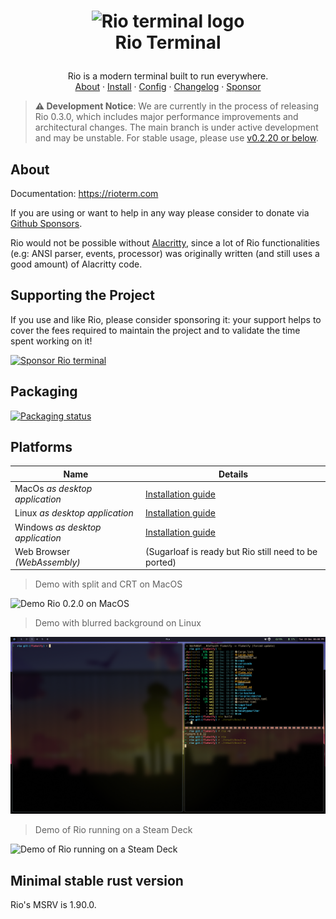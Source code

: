 <!-- LOGO -->
<h1>
<p align="center">
  <img src="https://rioterm.com/assets/rio-logo.png" alt="Rio terminal logo" width="128">
  <br>Rio Terminal
</h1>
  <p align="center">
    Rio is a modern terminal built to run everywhere.
    <br />
    <a href="#about">About</a>
    ·
    <a href="https://rioterm.com/docs/install">Install</a>
    ·
    <a href="https://rioterm.com/docs/config">Config</a>
    ·
    <a href="https://rioterm.com/docs/changelog">Changelog</a>
    ·
    <a href="https://github.com/sponsors/raphamorim">Sponsor</a>
  </p>
</p>

> **⚠️ Development Notice**: We are currently in the process of releasing Rio 0.3.0, which includes major performance improvements and architectural changes. The main branch is under active development and may be unstable. For stable usage, please use [v0.2.20 or below](https://github.com/raphamorim/rio/releases).

## About

Documentation: https://rioterm.com

If you are using or want to help in any way please consider to donate via [Github Sponsors](https://github.com/sponsors/raphamorim).

Rio would not be possible without [Alacritty](https://github.com/alacritty/alacritty/), since a lot of Rio functionalities (e.g: ANSI parser, events, processor) was originally written (and still uses a good amount) of Alacritty code.

## Supporting the Project

If you use and like Rio, please consider sponsoring it: your support helps to cover the fees required to maintain the project and to validate the time spent working on it!

[![Sponsor Rio terminal](https://img.shields.io/github/sponsors/raphamorim?label=Sponsor%20Rio&logo=github&style=for-the-badge)](https://github.com/sponsors/raphamorim)

## Packaging

[![Packaging status](https://repology.org/badge/vertical-allrepos/rio-terminal.svg?columns=3)](https://repology.org/project/rio-terminal/versions)

## Platforms

| Name | Details |
| --- | --- |
| MacOs _as desktop application_ | [Installation guide](https://rioterm.com/docs/install/macos) |
| Linux _as desktop application_ | [Installation guide](https://rioterm.com/docs/install/linux) |
| Windows _as desktop application_ | [Installation guide](https://rioterm.com/docs/install/windows) |
| Web Browser _(WebAssembly)_ | (Sugarloaf is ready but Rio still need to be ported) |

> Demo with split and CRT on MacOS

![Demo Rio 0.2.0 on MacOS](docs/static/assets/posts/0.2.0/demo-rio.png)

> Demo with blurred background on Linux

![Demo blurred background](docs/static/assets/demos/demos-nixos-blur.png)

> Demo of Rio running on a Steam Deck

![Demo of Rio running on a Steam Deck](docs/static/assets/demos/demo-flatpak-steamdeck.jpg)

## Minimal stable rust version

Rio's MSRV is 1.90.0.
